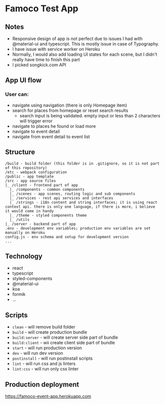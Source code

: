 # Famoco Test App

## Notes

- Responsive design of app is not perfect due to issues I had with @material-ui and typescript. This is mostly issue in case of Typography.
- I have issue with service worker on Heroku
- Normally, I would also add loading UI states for each scene, but I didn't really have time to finish this part
- I picked songkick.com API

## App UI flow

### User can:
- navigate using navigation (there is only Homepage item)
- search for places from homepage or reset search results
  - search input is being validated. empty input or less than 2 characters will trigger error
- navigate to places he found or load more
- navigate to event detail
- navigate from event detail to event list

## Structure

```
/build - build folder (this folder is in .gitignore, so it is not part of this repository)
/etc - webpack configuration
/public - app template
/src - app source files
|_ /client - frontend part of app
  |_ /components - common components
  |_ /scenes - app scenes, routing logic and sub components
  |_ /services - rest api services and interfaces
  |_ /strings - i18n content and string interfaces; it is using react context api. there is only one language, if there is more, i believe it would come in handy
  |_ /theme - styled components theme
  |_ /utils
|_ /server - backend part of app
.env - development env variables; production env variables are set manually on Heroku
config.js - env schema and setup for development version
...
```

## Technology

- react
- typescript
- styled-components
- @material-ui
- koa
- formik
- ...

## Scripts

- `clean` - will remove build folder
- `build` - will create production bundle
- `build:server` - will create server side part of bundle
- `build:client` - wii create client side part of bundle
- `start` - will run production version
- `dev` - will run dev version
- `postinstall` - will run postinstall scripts
- `lint` - will run css and js linters
- `lint:css` - will run only css linter

## Production deployment

https://famoco-event-app.herokuapp.com
